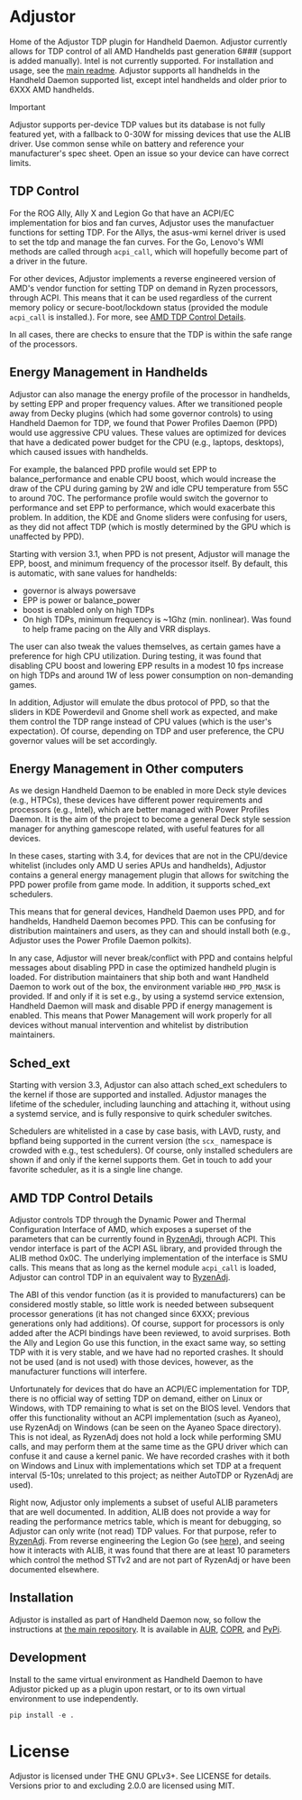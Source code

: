 # Adjustor
Home of the Adjustor TDP plugin for Handheld Daemon.
Adjustor currently allows for TDP control of all AMD Handhelds past generation
6### (support is added manually).
Intel is not currently supported.
For installation and usage, see the [main readme](https://github.com/hhd-dev/hhd).
Adjustor supports all handhelds in the Handheld Daemon supported list,
except intel handhelds and older prior to 6XXX AMD handhelds.

> [!IMPORTANT]
> Adjustor supports per-device TDP values but its database is not fully featured
> yet, with a fallback to 0-30W for missing devices
> that use the ALIB driver. Use common sense while on battery and reference
> your manufacturer's spec sheet. Open an issue so your device can have correct
> limits.

## TDP Control
For the ROG Ally, Ally X and Legion Go that have an ACPI/EC implementation for 
bios and fan curves,
Adjustor uses the manufactuer functions for setting TDP.
For the Allys, the asus-wmi kernel driver is used to set the tdp and manage the
fan curves.
For the Go, Lenovo's WMI methods are called through `acpi_call`, which will hopefully
become part of a driver in the future.

For other devices, Adjustor implements a reverse engineered version of AMD's 
vendor function for setting TDP on demand in Ryzen processors, through ACPI.
This means that it can be used regardless of the current memory policy
or secure-boot/lockdown status (provided the module `acpi_call` is installed.).
For more, see [AMD TDP Control Details](#amd-tdp).

In all cases, there are checks to ensure that the TDP is within the safe range
of the processors.

## Energy Management in Handhelds
Adjustor can also manage the energy profile of the processor in handhelds, by setting EPP
and proper frequency values.
After we transitioned people away from Decky plugins (which had some governor controls)
to using Handheld Daemon for TDP, we found that Power Profiles Daemon (PPD) 
would use aggressive CPU values.
These values are optimized for devices that have a dedicated power budget for the CPU
(e.g., laptops, desktops), which caused issues with handhelds.

For example, the balanced PPD profile would set EPP to balance_performance and
enable CPU boost, which would increase the draw of the CPU during gaming by 2W
and idle CPU temperature from 55C to around 70C.
The performance profile would switch the governor to performance and set EPP to 
performance, which would exacerbate this problem.
In addition, the KDE and Gnome sliders were confusing for users, as they did not
affect TDP (which is mostly determined by the GPU which is unaffected by PPD).

Starting with version 3.1, when PPD is not present, Adjustor will manage the
EPP, boost, and minimum frequency of the processor itself.
By default, this is automatic, with sane values for handhelds: 
 - governor is always powersave
 - EPP is power or balance_power
 - boost is enabled only on high TDPs
 - On high TDPs, minimum frequency is ~1Ghz (min. nonlinear). Was found to help frame
    pacing on the Ally and VRR displays.

The user can also tweak the values themselves, as certain games have a preference
for high CPU utilization.
During testing, it was found that disabling CPU boost and lowering EPP results
in a modest 10 fps increase on high TDPs and around 1W of less power consumption 
on non-demanding games.

In addition, Adjustor will emulate the dbus protocol of PPD, so that the sliders in
KDE Powerdevil and Gnome shell work as expected, and make them control the
TDP range instead of CPU values (which is the user's expectation).
Of course, depending on TDP and user preference, the CPU governor values will be set
accordingly.

## Energy Management in Other computers
As we design Handheld Daemon to be enabled in more Deck style devices (e.g., HTPCs), 
these devices have different power requirements and processors (e.g., Intel), which 
are better managed with Power Profiles Daemon.
It is the aim of the project to become a general Deck style session manager
for anything gamescope related, with useful features for all devices.

In these cases, starting with 3.4, for devices that are not in the CPU/device
whitelist (includes only AMD U series APUs and handhelds), Adjustor contains a 
general energy management plugin that allows for switching the PPD power profile 
from game mode.
In addition, it supports sched_ext schedulers.

This means that for general devices, Handheld Daemon uses PPD, and for handhelds,
Handheld Daemon becomes PPD.
This can be confusing for distribution maintainers and users, as they can and 
should install both (e.g., Adjustor uses the Power Profile Daemon polkits).

In any case, Adjustor will never break/conflict with PPD and contains helpful 
messages about disabling PPD in case the optimized handheld plugin is loaded.
For distribution maintainers that ship both and want Handheld Daemon to work
out of the box, the environment variable `HHD_PPD_MASK` is provided.
If and only if it is set e.g., by using a systemd service extension, Handheld Daemon
will mask and disable PPD if energy management is enabled.
This means that Power Management will work properly for all devices without manual
intervention and whitelist by distribution maintainers.

## Sched_ext
Starting with version 3.3, Adjustor can also attach sched_ext schedulers to the
kernel if those are supported and installed.
Adjustor manages the lifetime of the scheduler, including launching and attaching
it, without using a systemd service, and is fully responsive to quirk scheduler
switches.

Schedulers are whitelisted in a case by case basis, with LAVD, rusty, and bpfland
being supported in the current version (the `scx_` namespace is crowded with e.g.,
test schedulers).
Of course, only installed schedulers are shown if and only if the kernel supports
them.
Get in touch to add your favorite scheduler, as it is a single line change.

## AMD TDP Control Details<a name="amd-tdp"></a>
Adjustor controls TDP through the Dynamic Power and Thermal Configuration Interface
of AMD, which exposes a superset of the parameters that can be currently found in 
[RyzenAdj](https://github.dev/FlyGoat/RyzenAdj/), through ACPI.
This vendor interface is part of the ACPI ASL library, and provided through the
ALIB method 0x0C.
The underlying implementation of the interface is SMU calls.
This means that as long as the kernel module `acpi_call` is loaded, Adjustor
can control TDP in an equivalent way to [RyzenAdj](https://github.dev/FlyGoat/RyzenAdj/).

The ABI of this vendor function (as it is provided to manufacturers) can be 
considered mostly stable, so little work is needed between subsequent 
processor generations (it has not changed since 6XXX; previous
generations only had additions).
Of course, support for processors is only added after the ACPI bindings have
been reviewed, to avoid surprises.
Both the Ally and Legion Go use this function, in the exact same way, so setting
TDP with it is very stable, and we have had no reported crashes.
It should not be used (and is not used) with those devices, however, as the 
manufacturer functions will interfere.

Unfortunately for devices that do have an ACPI/EC implementation for TDP, there
is no official way of setting TDP on demand, either on Linux or Windows, with
TDP remaining to what is set on the BIOS level.
Vendors that offer this functionality without an ACPI implementation
(such as Ayaneo), use RyzenAdj on Windows (can be seen on the Ayaneo Space directory).
This is not ideal, as RyzenAdj does not hold a lock while performing
SMU calls, and may perform them at the same time as the GPU driver which can
confuse it and cause a kernel panic.
We have recorded crashes with it both on Windows and Linux with implementations 
which set TDP at a frequent interval (5-10s; unrelated
to this project; as neither AutoTDP or RyzenAdj are used).

Right now, Adjustor only implements a subset of useful ALIB parameters that are
well documented.
In addition, ALIB does not provide a way for reading the performance metrics table,
which is meant for debugging, so Adjustor can only write (not read) TDP values.
For that purpose, refer to [RyzenAdj](https://github.dev/FlyGoat/RyzenAdj/).
From reverse engineering the Legion Go (see [here](./alib.md)), and seeing how it
interacts with ALIB, it was found that there are at least 10 parameters which control
the method STTv2 and are not part of RyzenAdj or have been documented elsewhere.

## Installation
Adjustor is installed as part of Handheld Daemon now, so follow the instructions
at [the main repository](https://github.com/hhd-dev/hhd#installation-instructions).
It is available in [AUR](https://aur.archlinux.org/packages/adjustor), 
[COPR](https://copr.fedorainfracloud.org/coprs/hhd-dev/hhd/package/adjustor/), 
and [PyPi](https://github.com/hhd-dev/adjustor/issues).

## Development
Install to the same virtual environment as Handheld Daemon to have Adjustor picked up
as a plugin upon restart, or to its own virtual environment to use independently.
```python
pip install -e .
```

# License
Adjustor is licensed under THE GNU GPLv3+. See LICENSE for details.
Versions prior to and excluding 2.0.0 are licensed using MIT.